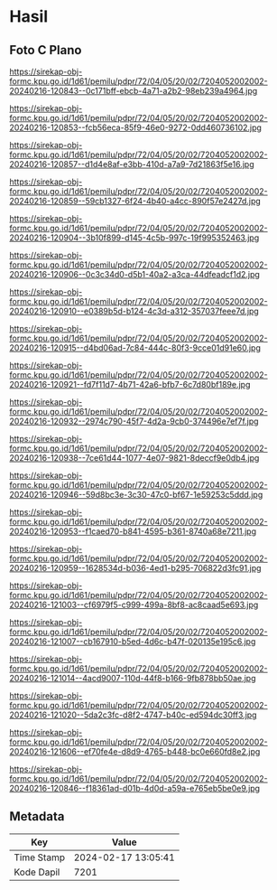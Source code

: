 # Hasil

## Foto C Plano

https://sirekap-obj-formc.kpu.go.id/1d61/pemilu/pdpr/72/04/05/20/02/7204052002002-20240216-120843--0c171bff-ebcb-4a71-a2b2-98eb239a4964.jpg

https://sirekap-obj-formc.kpu.go.id/1d61/pemilu/pdpr/72/04/05/20/02/7204052002002-20240216-120853--fcb56eca-85f9-46e0-9272-0dd460736102.jpg

https://sirekap-obj-formc.kpu.go.id/1d61/pemilu/pdpr/72/04/05/20/02/7204052002002-20240216-120857--d1d4e8af-e3bb-410d-a7a9-7d21863f5e16.jpg

https://sirekap-obj-formc.kpu.go.id/1d61/pemilu/pdpr/72/04/05/20/02/7204052002002-20240216-120859--59cb1327-6f24-4b40-a4cc-890f57e2427d.jpg

https://sirekap-obj-formc.kpu.go.id/1d61/pemilu/pdpr/72/04/05/20/02/7204052002002-20240216-120904--3b10f899-d145-4c5b-997c-19f995352463.jpg

https://sirekap-obj-formc.kpu.go.id/1d61/pemilu/pdpr/72/04/05/20/02/7204052002002-20240216-120906--0c3c34d0-d5b1-40a2-a3ca-44dfeadcf1d2.jpg

https://sirekap-obj-formc.kpu.go.id/1d61/pemilu/pdpr/72/04/05/20/02/7204052002002-20240216-120910--e0389b5d-b124-4c3d-a312-357037feee7d.jpg

https://sirekap-obj-formc.kpu.go.id/1d61/pemilu/pdpr/72/04/05/20/02/7204052002002-20240216-120915--d4bd06ad-7c84-444c-80f3-9cce01d91e60.jpg

https://sirekap-obj-formc.kpu.go.id/1d61/pemilu/pdpr/72/04/05/20/02/7204052002002-20240216-120921--fd7f11d7-4b71-42a6-bfb7-6c7d80bf189e.jpg

https://sirekap-obj-formc.kpu.go.id/1d61/pemilu/pdpr/72/04/05/20/02/7204052002002-20240216-120932--2974c790-45f7-4d2a-9cb0-374496e7ef7f.jpg

https://sirekap-obj-formc.kpu.go.id/1d61/pemilu/pdpr/72/04/05/20/02/7204052002002-20240216-120938--7ce61d44-1077-4e07-9821-8deccf9e0db4.jpg

https://sirekap-obj-formc.kpu.go.id/1d61/pemilu/pdpr/72/04/05/20/02/7204052002002-20240216-120946--59d8bc3e-3c30-47c0-bf67-1e59253c5ddd.jpg

https://sirekap-obj-formc.kpu.go.id/1d61/pemilu/pdpr/72/04/05/20/02/7204052002002-20240216-120953--f1caed70-b841-4595-b361-8740a68e7211.jpg

https://sirekap-obj-formc.kpu.go.id/1d61/pemilu/pdpr/72/04/05/20/02/7204052002002-20240216-120959--1628534d-b036-4ed1-b295-706822d3fc91.jpg

https://sirekap-obj-formc.kpu.go.id/1d61/pemilu/pdpr/72/04/05/20/02/7204052002002-20240216-121003--cf6979f5-c999-499a-8bf8-ac8caad5e693.jpg

https://sirekap-obj-formc.kpu.go.id/1d61/pemilu/pdpr/72/04/05/20/02/7204052002002-20240216-121007--cb167910-b5ed-4d6c-b47f-020135e195c6.jpg

https://sirekap-obj-formc.kpu.go.id/1d61/pemilu/pdpr/72/04/05/20/02/7204052002002-20240216-121014--4acd9007-110d-44f8-b166-9fb878bb50ae.jpg

https://sirekap-obj-formc.kpu.go.id/1d61/pemilu/pdpr/72/04/05/20/02/7204052002002-20240216-121020--5da2c3fc-d8f2-4747-b40c-ed594dc30ff3.jpg

https://sirekap-obj-formc.kpu.go.id/1d61/pemilu/pdpr/72/04/05/20/02/7204052002002-20240216-121606--ef70fe4e-d8d9-4765-b448-bc0e660fd8e2.jpg

https://sirekap-obj-formc.kpu.go.id/1d61/pemilu/pdpr/72/04/05/20/02/7204052002002-20240216-120846--f18361ad-d01b-4d0d-a59a-e765eb5be0e9.jpg


## Metadata

| Key        | Value               |
| ---------- | ------------------- |
| Time Stamp | 2024-02-17 13:05:41 |
| Kode Dapil | 7201                |



